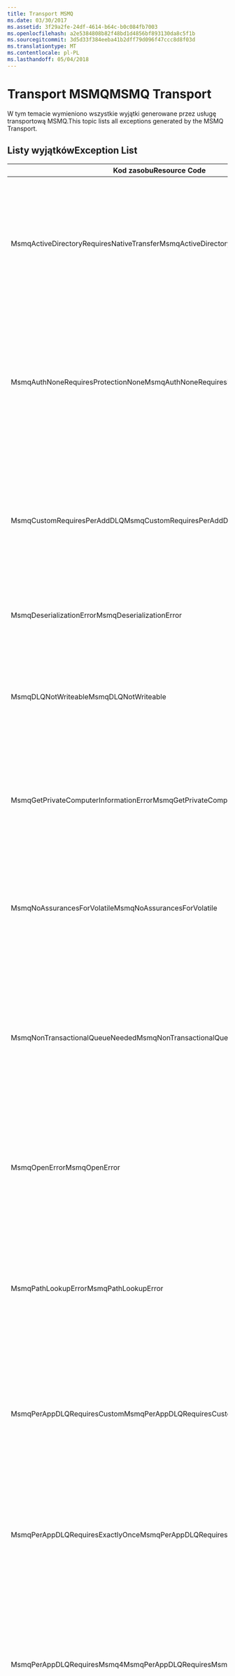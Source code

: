 ```yaml
---
title: Transport MSMQ
ms.date: 03/30/2017
ms.assetid: 3f29a2fe-24df-4614-b64c-b0c084fb7003
ms.openlocfilehash: a2e5384808b82f48bd1d4856bf893130da8c5f1b
ms.sourcegitcommit: 3d5d33f384eeba41b2dff79d096f47ccc8d8f03d
ms.translationtype: MT
ms.contentlocale: pl-PL
ms.lasthandoff: 05/04/2018
---
```

# <a name="msmq-transport"></a><span data-ttu-id="9fcb1-102">Transport MSMQ</span><span class="sxs-lookup"><span data-stu-id="9fcb1-102">MSMQ Transport</span></span>
<span data-ttu-id="9fcb1-103">W tym temacie wymieniono wszystkie wyjątki generowane przez usługę transportową MSMQ.</span><span class="sxs-lookup"><span data-stu-id="9fcb1-103">This topic lists all exceptions generated by the MSMQ Transport.</span></span>  
  
## <a name="exception-list"></a><span data-ttu-id="9fcb1-104">Listy wyjątków</span><span class="sxs-lookup"><span data-stu-id="9fcb1-104">Exception List</span></span>  
  
|<span data-ttu-id="9fcb1-105">Kod zasobu</span><span class="sxs-lookup"><span data-stu-id="9fcb1-105">Resource Code</span></span>|<span data-ttu-id="9fcb1-106">Ciąg zasobu</span><span class="sxs-lookup"><span data-stu-id="9fcb1-106">Resource String</span></span>|  
|-------------------|---------------------|  
|<span data-ttu-id="9fcb1-107">MsmqActiveDirectoryRequiresNativeTransfer</span><span class="sxs-lookup"><span data-stu-id="9fcb1-107">MsmqActiveDirectoryRequiresNativeTransfer</span></span>|<span data-ttu-id="9fcb1-108">Nie można zweryfikować powiązania dla wiadomości.</span><span class="sxs-lookup"><span data-stu-id="9fcb1-108">The binding validation for the message failed.</span></span> <span data-ttu-id="9fcb1-109">Klient nie może wysłać wiadomości.</span><span class="sxs-lookup"><span data-stu-id="9fcb1-109">The client cannot send messages.</span></span> <span data-ttu-id="9fcb1-110">Błąd został spowodowany przez konflikt we właściwościach powiązania.</span><span class="sxs-lookup"><span data-stu-id="9fcb1-110">A conflict in the binding properties caused this failure.</span></span> <span data-ttu-id="9fcb1-111">Właściwość UseActiveDirectory ma wartość true, a właściwość QueueTransferProtocol ma wartość Native.</span><span class="sxs-lookup"><span data-stu-id="9fcb1-111">The UseActiveDirectory is set to true and QueueTransferProtocol is set to Native.</span></span> <span data-ttu-id="9fcb1-112">Aby usunąć konflikt, popraw jedną z właściwości.</span><span class="sxs-lookup"><span data-stu-id="9fcb1-112">To resolve the conflict, correct one of the properties.</span></span>|  
|<span data-ttu-id="9fcb1-113">MsmqAuthNoneRequiresProtectionNone</span><span class="sxs-lookup"><span data-stu-id="9fcb1-113">MsmqAuthNoneRequiresProtectionNone</span></span>|<span data-ttu-id="9fcb1-114">Nie można zweryfikować powiązania dla usługi.</span><span class="sxs-lookup"><span data-stu-id="9fcb1-114">The binding validation for the service failed.</span></span> <span data-ttu-id="9fcb1-115">Nie można uruchomić punktu końcowego usługi lub klienta.</span><span class="sxs-lookup"><span data-stu-id="9fcb1-115">The service endpoint or the client cannot be started.</span></span> <span data-ttu-id="9fcb1-116">Błąd został spowodowany przez konflikt we właściwościach powiązania.</span><span class="sxs-lookup"><span data-stu-id="9fcb1-116">A conflict in the binding properties caused this failure.</span></span> <span data-ttu-id="9fcb1-117">Element MsmqAuthenticationMode ma wartość None, a MsmqProtectionLevel nie jest ustawiona na Brak.</span><span class="sxs-lookup"><span data-stu-id="9fcb1-117">The MsmqAuthenticationMode is set to None and MsmqProtectionLevel is not set to None.</span></span> <span data-ttu-id="9fcb1-118">Aby usunąć konflikt, popraw jedną z właściwości.</span><span class="sxs-lookup"><span data-stu-id="9fcb1-118">To resolve to conflict, correct one of the properties.</span></span>|  
|<span data-ttu-id="9fcb1-119">MsmqCustomRequiresPerAddDLQ</span><span class="sxs-lookup"><span data-stu-id="9fcb1-119">MsmqCustomRequiresPerAddDLQ</span></span>|<span data-ttu-id="9fcb1-120">Nie można zweryfikować powiązania dla wiadomości.</span><span class="sxs-lookup"><span data-stu-id="9fcb1-120">The binding validation for the message failed.</span></span> <span data-ttu-id="9fcb1-121">Klient nie może wysłać wiadomości.</span><span class="sxs-lookup"><span data-stu-id="9fcb1-121">The client cannot send the message.</span></span> <span data-ttu-id="9fcb1-122">DeadLetterQueue wartość jest ustawiona na Custom, ale właściwość CustomDeadLetterQueue nie jest określony.</span><span class="sxs-lookup"><span data-stu-id="9fcb1-122">The DeadLetterQueue is set to Custom, but the CustomDeadLetterQueue is not specified.</span></span> <span data-ttu-id="9fcb1-123">Określ identyfikator URI kolejki utraconych wiadomości dla każdej aplikacji we właściwości CustomDeadLetterQueue.</span><span class="sxs-lookup"><span data-stu-id="9fcb1-123">Specify the URI of the dead letter queue for each application in the CustomDeadLetterQueue property.</span></span>|  
|<span data-ttu-id="9fcb1-124">MsmqDeserializationError</span><span class="sxs-lookup"><span data-stu-id="9fcb1-124">MsmqDeserializationError</span></span>|<span data-ttu-id="9fcb1-125">Napotkano błąd podczas deserializacji komunikatu XML.</span><span class="sxs-lookup"><span data-stu-id="9fcb1-125">An error was encountered while deserializing the XML message.</span></span> <span data-ttu-id="9fcb1-126">Wiadomość nie może być odbierany i zostało porzucone.</span><span class="sxs-lookup"><span data-stu-id="9fcb1-126">The message cannot be received and is dropped.</span></span>|  
|<span data-ttu-id="9fcb1-127">MsmqDLQNotWriteable</span><span class="sxs-lookup"><span data-stu-id="9fcb1-127">MsmqDLQNotWriteable</span></span>|<span data-ttu-id="9fcb1-128">Nie można zweryfikować powiązania dla klienta.</span><span class="sxs-lookup"><span data-stu-id="9fcb1-128">The binding validation for the client failed.</span></span> <span data-ttu-id="9fcb1-129">Klient nie może wysłać wiadomości.</span><span class="sxs-lookup"><span data-stu-id="9fcb1-129">The client cannot send a message.</span></span> <span data-ttu-id="9fcb1-130">Określona kolejka utraconych wiadomości nie istnieje lub nie można zapisać.</span><span class="sxs-lookup"><span data-stu-id="9fcb1-130">The specified dead-letter queue does not exist or cannot be written.</span></span> <span data-ttu-id="9fcb1-131">Upewnij się, że kolejka istnieje z odpowiednią autoryzacją do zapisu.</span><span class="sxs-lookup"><span data-stu-id="9fcb1-131">Ensure the queue exists with the proper authorization to write to it.</span></span>|  
|<span data-ttu-id="9fcb1-132">MsmqGetPrivateComputerInformationError</span><span class="sxs-lookup"><span data-stu-id="9fcb1-132">MsmqGetPrivateComputerInformationError</span></span>|<span data-ttu-id="9fcb1-133">Sprawdzenie wersji nie powiodło się z powodu określonego błędu.</span><span class="sxs-lookup"><span data-stu-id="9fcb1-133">The version check failed with the specified error.</span></span> <span data-ttu-id="9fcb1-134">Nie można wykryć wersji usługi MSMQ, wszystkich operacji w kolejkowanym kanale zakończą się niepowodzeniem.</span><span class="sxs-lookup"><span data-stu-id="9fcb1-134">The version of MSMQ cannot be detected All operations that are on the queued channel will fail.</span></span> <span data-ttu-id="9fcb1-135">Upewnij się, że usługa MSMQ jest zainstalowana i jest dostępny.</span><span class="sxs-lookup"><span data-stu-id="9fcb1-135">Ensure that MSMQ is installed and is available.</span></span>|  
|<span data-ttu-id="9fcb1-136">MsmqNoAssurancesForVolatile</span><span class="sxs-lookup"><span data-stu-id="9fcb1-136">MsmqNoAssurancesForVolatile</span></span>|<span data-ttu-id="9fcb1-137">Nie można zweryfikować powiązania dla usługi.</span><span class="sxs-lookup"><span data-stu-id="9fcb1-137">The binding validation for the service failed.</span></span> <span data-ttu-id="9fcb1-138">Nie można uruchomić punktu końcowego usługi lub klienta.</span><span class="sxs-lookup"><span data-stu-id="9fcb1-138">The service endpoint or the client cannot be started.</span></span> <span data-ttu-id="9fcb1-139">ExactlyOnce wartość właściwości jest równa true, a właściwość Durable ma wartość false.</span><span class="sxs-lookup"><span data-stu-id="9fcb1-139">The ExactlyOnce property is set to true and the Durable property is set to false.</span></span> <span data-ttu-id="9fcb1-140">Jest to nieobsługiwane.</span><span class="sxs-lookup"><span data-stu-id="9fcb1-140">This is not supported.</span></span> <span data-ttu-id="9fcb1-141">Aby usunąć konflikt, popraw jedną z tych właściwości.</span><span class="sxs-lookup"><span data-stu-id="9fcb1-141">To resolve the conflict, correct one of these properties.</span></span>|  
|<span data-ttu-id="9fcb1-142">MsmqNonTransactionalQueueNeeded</span><span class="sxs-lookup"><span data-stu-id="9fcb1-142">MsmqNonTransactionalQueueNeeded</span></span>|<span data-ttu-id="9fcb1-143">Wykryto niezgodność między powiązaniem a konfiguracją kolejki usługi MSMQ.</span><span class="sxs-lookup"><span data-stu-id="9fcb1-143">A mismatch between the binding and MSMQ queue configuration was detected.</span></span> <span data-ttu-id="9fcb1-144">Nie można uruchomić punktu końcowego usługi.</span><span class="sxs-lookup"><span data-stu-id="9fcb1-144">The service endpoint cannot be started.</span></span> <span data-ttu-id="9fcb1-145">Właściwość ExactlyOnce jest ustawiona na false i odczytywane wiadomości w kolejce jest kolejką transakcyjną.</span><span class="sxs-lookup"><span data-stu-id="9fcb1-145">The ExactlyOnce property is set to false and the queue to read messages from is a transactional queue.</span></span> <span data-ttu-id="9fcb1-146">Popraw błąd, ustawiając dla właściwości ExactlyOnce wartość true lub utwórz powiązanie nietransakcyjne.</span><span class="sxs-lookup"><span data-stu-id="9fcb1-146">Correct the error by setting the ExactlyOnce property to true or create a non-transactional binding.</span></span>|  
|<span data-ttu-id="9fcb1-147">MsmqOpenError</span><span class="sxs-lookup"><span data-stu-id="9fcb1-147">MsmqOpenError</span></span>|<span data-ttu-id="9fcb1-148">Wystąpił błąd podczas otwierania określonej kolejki.</span><span class="sxs-lookup"><span data-stu-id="9fcb1-148">An error occurred while opening the specified queue.</span></span> <span data-ttu-id="9fcb1-149">Wiadomość nie może być wysyłane lub odbierane z kolejki.</span><span class="sxs-lookup"><span data-stu-id="9fcb1-149">The message cannot be sent or received from the queue.</span></span> <span data-ttu-id="9fcb1-150">Upewnij się, że usługa MSMQ jest zainstalowana i uruchomiona.</span><span class="sxs-lookup"><span data-stu-id="9fcb1-150">Ensure that MSMQ is installed and running.</span></span> <span data-ttu-id="9fcb1-151">Upewnij się również, że kolejka jest dostępna z trybu wymagane prawa dostępu i autoryzacji.</span><span class="sxs-lookup"><span data-stu-id="9fcb1-151">Also ensure that the queue is available to open with the required access mode and authorization.</span></span>|  
|<span data-ttu-id="9fcb1-152">MsmqPathLookupError</span><span class="sxs-lookup"><span data-stu-id="9fcb1-152">MsmqPathLookupError</span></span>|<span data-ttu-id="9fcb1-153">Wystąpił błąd podczas konwertowania nazwy ścieżki określonej kolejki na nazwę formatu.</span><span class="sxs-lookup"><span data-stu-id="9fcb1-153">An error occurred when converting the specified queue path name to the format name.</span></span> <span data-ttu-id="9fcb1-154">Wszystkich operacji w kolejkowanym kanale nie powiodło się.</span><span class="sxs-lookup"><span data-stu-id="9fcb1-154">All operations on the queued channel failed.</span></span> <span data-ttu-id="9fcb1-155">Upewnij się, że adres kolejki jest prawidłowy.</span><span class="sxs-lookup"><span data-stu-id="9fcb1-155">Ensure that the queue address is valid.</span></span> <span data-ttu-id="9fcb1-156">Usługa MSMQ musi zostać zainstalowana z włączoną integracją usługi Active Directory i jest dostępny do niego dostęp.</span><span class="sxs-lookup"><span data-stu-id="9fcb1-156">MSMQ must be installed with Active Directory integration enabled and access to it is available.</span></span>|  
|<span data-ttu-id="9fcb1-157">MsmqPerAppDLQRequiresCustom</span><span class="sxs-lookup"><span data-stu-id="9fcb1-157">MsmqPerAppDLQRequiresCustom</span></span>|<span data-ttu-id="9fcb1-158">Nie można zweryfikować powiązania na kliencie.</span><span class="sxs-lookup"><span data-stu-id="9fcb1-158">The binding validation on the client failed.</span></span> <span data-ttu-id="9fcb1-159">Klient nie może wysłać wiadomości.</span><span class="sxs-lookup"><span data-stu-id="9fcb1-159">The client cannot send messages.</span></span> <span data-ttu-id="9fcb1-160">Właściwość CustomDeadLetterQueue jest ustawiona, ale właściwość DeadLetterQueue nie ustawiono niestandardowego.</span><span class="sxs-lookup"><span data-stu-id="9fcb1-160">The CustomDeadLetterQueue property is set, but the DeadLetterQueue property is not set to Custom.</span></span> <span data-ttu-id="9fcb1-161">Ustaw dla właściwości DeadLetterQueue wartość niestandardowy.</span><span class="sxs-lookup"><span data-stu-id="9fcb1-161">Set the DeadLetterQueue property to Custom.</span></span>|  
|<span data-ttu-id="9fcb1-162">MsmqPerAppDLQRequiresExactlyOnce</span><span class="sxs-lookup"><span data-stu-id="9fcb1-162">MsmqPerAppDLQRequiresExactlyOnce</span></span>|<span data-ttu-id="9fcb1-163">Nie można zweryfikować powiązania dla klienta.</span><span class="sxs-lookup"><span data-stu-id="9fcb1-163">The binding validation for the client failed.</span></span> <span data-ttu-id="9fcb1-164">Klient nie może wysłać wiadomości.</span><span class="sxs-lookup"><span data-stu-id="9fcb1-164">The client cannot send messages.</span></span> <span data-ttu-id="9fcb1-165">Błąd został spowodowany przez konflikt we właściwościach powiązania.</span><span class="sxs-lookup"><span data-stu-id="9fcb1-165">A conflict in the binding properties is causing the failure.</span></span> <span data-ttu-id="9fcb1-166">Aby używać niestandardowej kolejki utraconych wiadomości, ExactlyOnce musi mieć ustawioną wartość true, aby usunąć konflikt.</span><span class="sxs-lookup"><span data-stu-id="9fcb1-166">To use the custom dead-letter queue, ExactlyOnce must be set to true to resolve to conflict.</span></span>|  
|<span data-ttu-id="9fcb1-167">MsmqPerAppDLQRequiresMsmq4</span><span class="sxs-lookup"><span data-stu-id="9fcb1-167">MsmqPerAppDLQRequiresMsmq4</span></span>|<span data-ttu-id="9fcb1-168">Wykryto niezgodność między powiązaniem i konfiguracją Kolejkowania.</span><span class="sxs-lookup"><span data-stu-id="9fcb1-168">A mismatch between the binding and MSMQ configuration was detected.</span></span> <span data-ttu-id="9fcb1-169">Klient nie może wysłać wiadomości.</span><span class="sxs-lookup"><span data-stu-id="9fcb1-169">The client cannot send messages.</span></span> <span data-ttu-id="9fcb1-170">Aby używać niestandardowej kolejki utraconych wiadomości, musi mieć usługi MSMQ w wersji 4.0 lub nowszej.</span><span class="sxs-lookup"><span data-stu-id="9fcb1-170">To use the custom dead-letter queue, you must have MSMQ version 4.0 or higher.</span></span> <span data-ttu-id="9fcb1-171">Jeśli nie masz usługi MSMQ w wersji 4.0 lub nowszej należy ustawić dla właściwości DeadLetterQueue wartość System lub None.</span><span class="sxs-lookup"><span data-stu-id="9fcb1-171">If you do not have MSMQ version 4.0 or higher set the DeadLetterQueue property to System or None.</span></span>|  
|<span data-ttu-id="9fcb1-172">MsmqReceiveError</span><span class="sxs-lookup"><span data-stu-id="9fcb1-172">MsmqReceiveError</span></span>|<span data-ttu-id="9fcb1-173">Wystąpił błąd podczas odbierania wiadomości z kolejki.</span><span class="sxs-lookup"><span data-stu-id="9fcb1-173">An error occurred while receiving a message from the queue.</span></span> <span data-ttu-id="9fcb1-174">Upewnij się, że usługa MSMQ jest zainstalowana i uruchomiona.</span><span class="sxs-lookup"><span data-stu-id="9fcb1-174">Ensure that MSMQ is installed and running.</span></span> <span data-ttu-id="9fcb1-175">Upewnij się, że z kolejki można odbierać wiadomości.</span><span class="sxs-lookup"><span data-stu-id="9fcb1-175">Make sure the queue is available to receive from.</span></span>|  
|<span data-ttu-id="9fcb1-176">MsmqSameTransactionExpected</span><span class="sxs-lookup"><span data-stu-id="9fcb1-176">MsmqSameTransactionExpected</span></span>|<span data-ttu-id="9fcb1-177">Wystąpił błąd transakcji dla tej sesji.</span><span class="sxs-lookup"><span data-stu-id="9fcb1-177">A transaction error occurred for this session.</span></span> <span data-ttu-id="9fcb1-178">Wystąpił błąd kanału sesji.</span><span class="sxs-lookup"><span data-stu-id="9fcb1-178">The session channel is faulted.</span></span> <span data-ttu-id="9fcb1-179">Wiadomości w sesji nie może być wysyłane lub odbierane.</span><span class="sxs-lookup"><span data-stu-id="9fcb1-179">Messages in the session cannot be sent or received.</span></span> <span data-ttu-id="9fcb1-180">Kolejkowana sesja nie może być skojarzony z więcej niż jednej transakcji.</span><span class="sxs-lookup"><span data-stu-id="9fcb1-180">A queued session cannot be associated with more than one transaction.</span></span> <span data-ttu-id="9fcb1-181">Upewnij się, że wszystkie wiadomości w sesji są wysyłane lub odbierane przy użyciu pojedynczej transakcji.</span><span class="sxs-lookup"><span data-stu-id="9fcb1-181">Ensure that all messages in the session are sent or received using a single transaction.</span></span>|  
|<span data-ttu-id="9fcb1-182">MsmqSendError</span><span class="sxs-lookup"><span data-stu-id="9fcb1-182">MsmqSendError</span></span>|<span data-ttu-id="9fcb1-183">Wystąpił błąd podczas wysyłania do określonej kolejki.</span><span class="sxs-lookup"><span data-stu-id="9fcb1-183">An error occurred while sending to the specified queue.</span></span> <span data-ttu-id="9fcb1-184">Upewnij się, że usługa MSMQ jest zainstalowana i uruchomiona.</span><span class="sxs-lookup"><span data-stu-id="9fcb1-184">Ensure that MSMQ is installed and running.</span></span> <span data-ttu-id="9fcb1-185">W przypadku wysyłania do kolejki lokalnej upewnij się, że kolejka istnieje z trybu wymagane prawa dostępu i autoryzacja.</span><span class="sxs-lookup"><span data-stu-id="9fcb1-185">If you are sending to a local queue, ensure the queue exists with the required access mode and authorization.</span></span>|  
|<span data-ttu-id="9fcb1-186">MsmqTimeSpanTooLarge</span><span class="sxs-lookup"><span data-stu-id="9fcb1-186">MsmqTimeSpanTooLarge</span></span>|<span data-ttu-id="9fcb1-187">Czas wygaśnięcia wiadomości jest za duży.</span><span class="sxs-lookup"><span data-stu-id="9fcb1-187">The message time to live is too large.</span></span> <span data-ttu-id="9fcb1-188">Nie można wysłać wiadomości.</span><span class="sxs-lookup"><span data-stu-id="9fcb1-188">The message cannot be sent.</span></span> <span data-ttu-id="9fcb1-189">Komunikat, czas wygaśnięcia (TTL) nie może przekraczać maksymalnej wartości Int32.</span><span class="sxs-lookup"><span data-stu-id="9fcb1-189">The message Time To Live (TTL) cannot exceed the Int32 maximum value.</span></span>|  
|<span data-ttu-id="9fcb1-190">MsmqTokenProviderNeededForCertificates</span><span class="sxs-lookup"><span data-stu-id="9fcb1-190">MsmqTokenProviderNeededForCertificates</span></span>|<span data-ttu-id="9fcb1-191">Nie można odnaleźć Element X509SecurityTokenProvider.</span><span class="sxs-lookup"><span data-stu-id="9fcb1-191">An X509SecurityTokenProvider cannot be found.</span></span> <span data-ttu-id="9fcb1-192">Nie można wysłać wiadomości.</span><span class="sxs-lookup"><span data-stu-id="9fcb1-192">The message cannot be sent.</span></span> <span data-ttu-id="9fcb1-193">Tryb uwierzytelniania certyfikatów wymaga dostawcy tokenów X.509.</span><span class="sxs-lookup"><span data-stu-id="9fcb1-193">The certificate authentication mode requires an X.509 token provider.</span></span> <span data-ttu-id="9fcb1-194">Upewnij się, że dostawcy tokenów zabezpieczających jest dostępna dla zainstalowany certyfikat.</span><span class="sxs-lookup"><span data-stu-id="9fcb1-194">Make sure a security token provider is available for the installed certificate.</span></span>|  
|<span data-ttu-id="9fcb1-195">MsmqTransactedDLQExpected</span><span class="sxs-lookup"><span data-stu-id="9fcb1-195">MsmqTransactedDLQExpected</span></span>|<span data-ttu-id="9fcb1-196">Wystąpiła niezgodność między powiązaniem a konfiguracją usługi MSMQ.</span><span class="sxs-lookup"><span data-stu-id="9fcb1-196">A mismatch occurred between the binding and the MSMQ configuration.</span></span> <span data-ttu-id="9fcb1-197">Nie można wysłać wiadomości.</span><span class="sxs-lookup"><span data-stu-id="9fcb1-197">Messages cannot be sent.</span></span> <span data-ttu-id="9fcb1-198">Niestandardowej kolejki utraconych wiadomości określona w powiązaniu musi być kolejką transakcji.</span><span class="sxs-lookup"><span data-stu-id="9fcb1-198">The custom dead-letter queue specified in the binding must be a transaction queue.</span></span> <span data-ttu-id="9fcb1-199">Upewnij się, że adres niestandardowej kolejki utraconych wiadomości jest poprawny i kolejka jest kolejką transakcyjną.</span><span class="sxs-lookup"><span data-stu-id="9fcb1-199">Ensure that the custom dead-letter queue address is correct and the queue is a transactional queue.</span></span>|  
|<span data-ttu-id="9fcb1-200">MsmqTransactionalQueueNeeded</span><span class="sxs-lookup"><span data-stu-id="9fcb1-200">MsmqTransactionalQueueNeeded</span></span>|<span data-ttu-id="9fcb1-201">Wystąpiła niezgodność między powiązaniem a konfiguracją kolejki usługi MSMQ.</span><span class="sxs-lookup"><span data-stu-id="9fcb1-201">A mismatch between the binding and the MSMQ queue configuration occurred.</span></span> <span data-ttu-id="9fcb1-202">Nie można uruchomić punktu końcowego usługi.</span><span class="sxs-lookup"><span data-stu-id="9fcb1-202">The service endpoint cannot be started.</span></span> <span data-ttu-id="9fcb1-203">ExactlyOnce wartość właściwości jest równa true, a kolejka odczytywane wiadomości nie jest kolejką transakcyjną.</span><span class="sxs-lookup"><span data-stu-id="9fcb1-203">The ExactlyOnce property is set to true and the queue to read messages from is not a transactional queue.</span></span> <span data-ttu-id="9fcb1-204">Aby naprawić błąd, ustaw dla właściwości ExactlyOnce wartość false lub Utwórz kolejkę transakcyjną dla tego powiązania.</span><span class="sxs-lookup"><span data-stu-id="9fcb1-204">To correct to the error, set the ExactlyOnce property to false or create a transactional queue for this binding.</span></span>|  
|<span data-ttu-id="9fcb1-205">MsmqTransactionCurrentRequired</span><span class="sxs-lookup"><span data-stu-id="9fcb1-205">MsmqTransactionCurrentRequired</span></span>|<span data-ttu-id="9fcb1-206">Żadna transakcja nie jest dostępne do wysyłania wiadomości w sesji.</span><span class="sxs-lookup"><span data-stu-id="9fcb1-206">No transaction is available to send messages in the session.</span></span> <span data-ttu-id="9fcb1-207">Aby wysłać wiadomość w kolejce sesji wymaga transakcji.</span><span class="sxs-lookup"><span data-stu-id="9fcb1-207">To send a message in a queued session requires a transaction.</span></span> <span data-ttu-id="9fcb1-208">Upewnij się, że zakresu transakcji został określony do wysłania tej wiadomości w sesji.</span><span class="sxs-lookup"><span data-stu-id="9fcb1-208">Ensure that a transaction scope is specified to send the message in the session.</span></span>|  
|<span data-ttu-id="9fcb1-209">MsmqTransactionRequired</span><span class="sxs-lookup"><span data-stu-id="9fcb1-209">MsmqTransactionRequired</span></span>|<span data-ttu-id="9fcb1-210">Transakcja jest wymagana, ale nie jest dostępna.</span><span class="sxs-lookup"><span data-stu-id="9fcb1-210">A transaction is required but is not available.</span></span> <span data-ttu-id="9fcb1-211">Wiadomości nie mogą być wysyłane lub odbierane.</span><span class="sxs-lookup"><span data-stu-id="9fcb1-211">Messages cannot be sent or received.</span></span> <span data-ttu-id="9fcb1-212">Upewnij się, że określono zasięg transakcji, aby wysyłać lub odbierać wiadomości.</span><span class="sxs-lookup"><span data-stu-id="9fcb1-212">Ensure that the transaction scope is specified to send or receive messages.</span></span>|  
|<span data-ttu-id="9fcb1-213">MsmqUnsupportedSerializationFormat</span><span class="sxs-lookup"><span data-stu-id="9fcb1-213">MsmqUnsupportedSerializationFormat</span></span>|<span data-ttu-id="9fcb1-214">Wystąpił błąd deserializacji.</span><span class="sxs-lookup"><span data-stu-id="9fcb1-214">A deserialization error occurred.</span></span> <span data-ttu-id="9fcb1-215">Wiadomość nie może być odbierany i zostało porzucone.</span><span class="sxs-lookup"><span data-stu-id="9fcb1-215">The message cannot be received and is dropped.</span></span> <span data-ttu-id="9fcb1-216">Format serializacji określonego nie jest obsługiwany.</span><span class="sxs-lookup"><span data-stu-id="9fcb1-216">The specified serialization format is not supported.</span></span>|  
|<span data-ttu-id="9fcb1-217">MsmqWrongPrivateQueueSyntax</span><span class="sxs-lookup"><span data-stu-id="9fcb1-217">MsmqWrongPrivateQueueSyntax</span></span>|<span data-ttu-id="9fcb1-218">Adres URL jest nieprawidłowy.</span><span class="sxs-lookup"><span data-stu-id="9fcb1-218">The URL is invalid.</span></span> <span data-ttu-id="9fcb1-219">Adres URL kolejki nie może zawierać znaku "$".</span><span class="sxs-lookup"><span data-stu-id="9fcb1-219">The URL for the queue cannot contain the '$' character.</span></span> <span data-ttu-id="9fcb1-220">Aby zaadresować kolejkę prywatną, należy użyć składni net.msmq://machine/private/queueName.</span><span class="sxs-lookup"><span data-stu-id="9fcb1-220">Use the syntax in net.msmq://machine/private/queueName to address a private queue.</span></span>|
